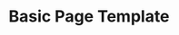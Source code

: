 ---
layout: template
categories: [templates, basic]
type: [sub-nav-item]
title: Basic Page Template
permalink: /templates/basic/
prototype: 
  - name: Basic
    link: "/prototype/basic-page/"
overview: The Basic template is used for simple content pages. Often used for pages in the About section.
description: The Basic template is used for simple content pages. Often used for pages in the About section.

specs:
    - name: Title
      type: h1
      authored: yes
      content: 80 characters max
      searchable: yes
    - name: Summary
      type: text
      authored: yes
      content: 250 characters max
      searchable: yes
    - name: Body
      type: rich text
      authored: yes
      notes: alows h2, h3, h4, bullets, links, icons
    - name: Attachments
---